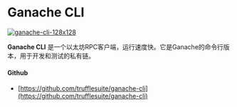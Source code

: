 # Ganache CLI

[![ganache-cli-128x128](https://ethereum.consensys.net/hs-fs/hubfs/ganache-cli-128x128.png?width=128&name=ganache-cli-128x128.png)](http://bit.ly/ganache-cli-portal)

**Ganache CLI** 是一个以太坊RPC客户端，运行速度快。它是Ganache的命令行版本，用于开发和测试的私有链。 



#### Github

* [https://github.com/trufflesuite/ganache-cli](https://github.com/trufflesuite/ganache-cli)



